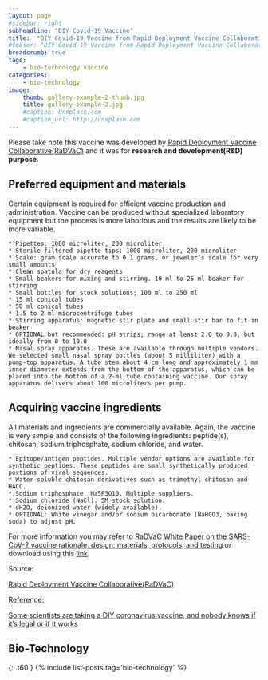 ```yaml
---
layout: page
#sidebar: right
subheadline: "DIY Covid-19 Vaccine"
title:  "DIY Covid-19 Vaccine from Rapid Deployment Vaccine Collaborative(RaDVaC)"
#teaser: "DIY Covid-19 Vaccine from Rapid Deployment Vaccine Collaborative(RaDVaC)"
breadcrumb: true
tags:
    - bio-technology vaccine
categories:
    - bio-technology
image:
    thumb: gallery-example-2-thumb.jpg
    title: gallery-example-2.jpg
    #caption: Unsplash.com
    #caption_url: http://unsplash.com
---
```


Please take note this vaccine was developed by [Rapid Deployment Vaccine Collaborative(RaDVaC)](https://radvac.org/) and it was for **research and development(R&D) purpose**.  


## Preferred equipment and materials

Certain equipment is required for efficient vaccine production and administration. Vaccine can be produced without specialized laboratory equipment but the process is more laborious and the results are likely to be more variable.


    * Pipettes: 1000 microliter, 200 microliter
    * Sterile filtered pipette tips: 1000 microliter, 200 microliter
    * Scale: gram scale accurate to 0.1 grams, or jeweler’s scale for very small amounts
    * Clean spatula for dry reagents
    * Small beakers for mixing and stirring. 10 ml to 25 ml beaker for stirring
    * Small bottles for stock solutions; 100 ml to 250 ml
    * 15 ml conical tubes
    * 50 ml conical tubes
    * 1.5 to 2 ml microcentrifuge tubes
    * Stirring apparatus: magnetic stir plate and small stir bar to fit in beaker
    * OPTIONAL but recommended: pH strips; range at least 2.0 to 9.0, but ideally from 0 to 10.0
    * Nasal spray apparatus. These are available through multiple vendors. We selected small nasal spray bottles (about 5 milliliter) with a pump-top apparatus. A tube stem about 4 cm long and approximately 1 mm inner diameter extends from the bottom of the apparatus, which can be placed into the bottom of a 2-ml tube containing vaccine. Our spray apparatus delivers about 100 microliters per pump.



## Acquiring vaccine ingredients

All materials and ingredients are commercially available. Again, the vaccine is very simple and consists of the following ingredients: peptide(s), chitosan, sodium triphosphate, sodium chloride, and water.


    * Epitope/antigen peptides. Multiple vendor options are available for synthetic peptides. These peptides are small synthetically produced portions of viral sequences.
    * Water-soluble chitosan derivatives such as trimethyl chitosan and HACC.
    * Sodium triphosphate, Na5P3O10. Multiple suppliers.
    * Sodium chloride (NaCl). 5M stock solution.
    * dH2O, deionized water (widely available).
    * OPTIONAL: White vinegar and/or sodium bicarbonate (NaHCO3, baking soda) to adjust pH.

For more information you may refer to [RaDVaC White Paper on the SARS-CoV-2 vaccine rationale, design, materials, protocols, and testing](https://radvac.org/white-paper/) or download using this [link](https://github.com/dragon28/dragon28.github.io/raw/gh-pages/pdf/White-Paper-SARS-CoV-2-vaccine-ver-4-1-2.pdf).

Source:

[Rapid Deployment Vaccine Collaborative(RaDVaC)](https://radvac.org/vaccine/)


Reference:

[Some scientists are taking a DIY coronavirus vaccine, and nobody knows if it’s legal or if it works](https://www.technologyreview.com/2020/07/29/1005720/george-church-diy-coronavirus-vaccine/)


## Bio-Technology
{: .t60 }
{% include list-posts tag='bio-technology' %}
